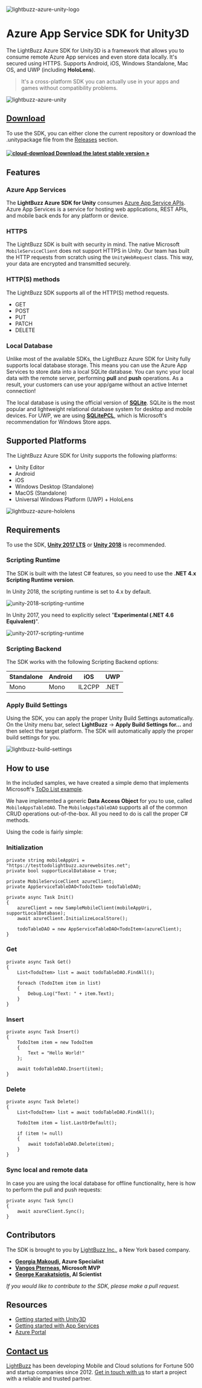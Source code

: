 ![lightbuzz-azure-unity-logo](https://user-images.githubusercontent.com/562680/41097287-1d0d344c-6a60-11e8-8434-2216f40b2b5b.png)

# Azure App Service SDK for Unity3D

The LightBuzz Azure SDK for Unity3D is a framework that allows you to consume remote Azure App services and even store data locally. It's secured using HTTPS. Supports Android, iOS, Windows Standalone, Mac OS, and UWP (including **HoloLens**).

> It's a cross-platform SDK you can actually use in your apps and games without compatibility problems.

![lightbuzz-azure-unity](https://user-images.githubusercontent.com/562680/39691509-70b6b07e-51e6-11e8-8111-eaa171308999.png)

## [Download](https://github.com/LightBuzz/Azure-Unity/releases/latest)

To use the SDK, you can either clone the current repository or download the .unitypackage file from the [Releases](https://github.com/LightBuzz/Azure-Unity/releases/) section.

#### [![cloud-download](https://user-images.githubusercontent.com/562680/40273695-3b3de7d6-5bce-11e8-9270-3b01f28dc0b7.png) Download the latest stable version &raquo;](https://github.com/LightBuzz/Azure-Unity/releases/latest)

## Features

### Azure App Services

The **LightBuzz Azure SDK for Unity** consumes [Azure App Service APIs](http://azure.microsoft.com/en-us/documentation/articles/app-service-api-apps-why-best-platform/). Azure App Services is a service for hosting web applications, REST APIs, and mobile back ends for any platform or device.

### HTTPS

The LightBuzz SDK is built with security in mind. The native Microsoft ```MobileServiceClient``` does not support HTTPS in Unity. Our team has built the HTTP requests from scratch using the ```UnityWebRequest``` class. This way, your data are encrypted and transmitted securely.

### HTTP(S) methods

The LightBuzz SDK supports all of the HTTP(S) method requests.

* GET
* POST
* PUT
* PATCH
* DELETE

### Local Database

Unlike most of the available SDKs, the LightBuzz Azure SDK for Unity fully supports local database storage. This means you can use the Azure App Services to store data into a local SQLite database. You can sync your local data with the remote server, performing **pull** and **push** operations. As a result, your customers can use your app/game without an active Internet connection!

The local database is using the official version of **[SQLite](https://www.sqlite.org/index.html)**. SQLite is the most popular and lightweight relational database system for desktop and mobile devices. For UWP, we are using **[SQLitePCL](https://github.com/ericsink/SQLitePCL.raw)**, which is Microsoft's recommendation for Windows Store apps.

## Supported Platforms

The LightBuzz Azure SDK for Unity supports the following platforms:

* Unity Editor
* Android
* iOS
* Windows Desktop (Standalone)
* MacOS (Standalone)
* Universal Windows Platform (UWP) + HoloLens

![lightbuzz-azure-hololens](https://user-images.githubusercontent.com/562680/40274327-c670eeb2-5bdc-11e8-84d8-e0c146431f36.png)

## Requirements

To use the SDK, **[Unity 2017 LTS](https://unity3d.com/unity/qa/lts-releases)** or **[Unity 2018](https://store.unity.com/)** is recommended.

### Scripting Runtime

The SDK is built with the latest C# features, so you need to use the **.NET 4.x Scripting Runtime version**.

In Unity 2018, the scripting runtime is set to 4.x by default.

![unity-2018-scripting-runtime](https://user-images.githubusercontent.com/562680/40273487-65f9230a-5bc9-11e8-9a0e-17ee3c8fe69d.png)

In Unity 2017, you need to explicitly select "**Experimental (.NET 4.6 Equivalent)**".

![unity-2017-scripting-runtime](https://user-images.githubusercontent.com/562680/40273481-543c425a-5bc9-11e8-9ebf-375804e52557.png)

### Scripting Backend

The SDK works with the following Scripting Backend options:

| Standalone | Android | iOS | UWP |
| --- | --- | --- | --- |
| Mono | Mono | IL2CPP | .NET |

### Apply Build Settings

Using the SDK, you can apply the proper Unity Build Settings automatically. On the Unity menu bar, select **LightBuzz** → **Apply Build Settings for...** and then select the target platform. The SDK will automatically apply the proper build settings for you.

![lightbuzz-build-settings](https://user-images.githubusercontent.com/562680/40350478-9d1a2880-5db2-11e8-9ee7-11b5639a2320.png)

## How to use

In the included samples, we have created a simple demo that implements Microsoft's [ToDo List example](https://azure.microsoft.com/en-us/resources/samples/app-service-api-dotnet-todo-list/).

We have implemented a generic **Data Access Object** for you to use, called ```MobileAppsTableDAO```. The ```MobileAppsTableDAO``` supports all of the common CRUD operations out-of-the-box. All you need to do is call the proper C# methods.

Using the code is fairly simple:

### Initialization

```
private string mobileAppUri = "https://testtodolightbuzz.azurewebsites.net";
private bool supportLocalDatabase = true;
```
```
private MobileServiceClient azureClient;
private AppServiceTableDAO<TodoItem> todoTableDAO;

private async Task Init()
{
    azureClient = new SampleMobileClient(mobileAppUri, supportLocalDatabase);
    await azureClient.InitializeLocalStore();

    todoTableDAO = new AppServiceTableDAO<TodoItem>(azureClient);
}
```

### Get

```
private async Task Get()
{
    List<TodoItem> list = await todoTableDAO.FindAll();

    foreach (TodoItem item in list)
    {
        Debug.Log("Text: " + item.Text);
    }
}
```

### Insert

```
private async Task Insert()
{
    TodoItem item = new TodoItem
    {
        Text = "Hello World!"
    };

    await todoTableDAO.Insert(item);
}
```

### Delete

```
private async Task Delete()
{
    List<TodoItem> list = await todoTableDAO.FindAll();

    TodoItem item = list.LastOrDefault();

    if (item != null)
    {
        await todoTableDAO.Delete(item);
    }
}
```

### Sync local and remote data

In case you are using the local database for offline functionality, here is how to perform the pull and push requests:

```
private async Task Sync()
{
    await azureClient.Sync();
}
```

## Contributors

The SDK is brought to you by [LightBuzz Inc.](https://lightbuzz.com), a New York based company.

* **[Georgia Makoudi](https://lightbuzz.com/author/georgia/), Azure Specialist**
* **[Vangos Pterneas](https://lightbuzz.com/author/vangos/), Microsoft MVP**
* **[George Karakatsiotis](https://lightbuzz.com/about/), AI Scientist**

_If you would like to contribute to the SDK, please make a pull request._

## Resources

* [Getting started with Unity3D](https://unity3d.com/learn/)
* [Getting started with App Services](http://azure.microsoft.com/documentation/articles/app-service-api-dotnet-get-started/)
* [Azure Portal](https://portal.azure.com/)

## [Contact us](https://lightbuzz.com/contact)

[LightBuzz](https://lightbuzz.com) has been developing Mobile and Cloud solutions for Fortune 500 and startup companies since 2012. [Get in touch with us](https://lightbuzz.com/contact) to start a project with a reliable and trusted partner.
